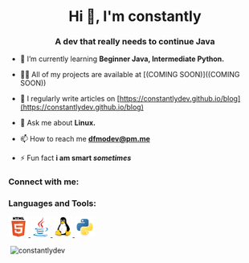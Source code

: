 <h1 align="center">Hi 👋, I'm constantly</h1>
<h3 align="center">A dev that really needs to continue Java</h3>

- 🌱 I’m currently learning **Beginner Java, Intermediate Python.**

- 👨‍💻 All of my projects are available at [(COMING SOON)]((COMING SOON))

- 📝 I regularly write articles on [https://constantlydev.github.io/blog](https://constantlydev.github.io/blog)

- 💬 Ask me about **Linux.**

- 📫 How to reach me **dfmodev@pm.me**

- ⚡ Fun fact **i am smart <i> sometimes </i>**

<h3 align="left">Connect with me:</h3>
<p align="left">
</p>

<h3 align="left">Languages and Tools:</h3>
<p align="left"> <a href="https://www.w3.org/html/" target="_blank" rel="noreferrer"> <img src="https://raw.githubusercontent.com/devicons/devicon/master/icons/html5/html5-original-wordmark.svg" alt="html5" width="40" height="40"/> </a> <a href="https://www.java.com" target="_blank" rel="noreferrer"> <img src="https://raw.githubusercontent.com/devicons/devicon/master/icons/java/java-original.svg" alt="java" width="40" height="40"/> </a> <a href="https://www.linux.org/" target="_blank" rel="noreferrer"> <img src="https://raw.githubusercontent.com/devicons/devicon/master/icons/linux/linux-original.svg" alt="linux" width="40" height="40"/> </a> <a href="https://www.python.org" target="_blank" rel="noreferrer"> <img src="https://raw.githubusercontent.com/devicons/devicon/master/icons/python/python-original.svg" alt="python" width="40" height="40"/> </a> </p>

<p>&nbsp;<img align="center" src="https://github-readme-stats.vercel.app/api?username=constantlydev&show_icons=true&locale=en" alt="constantlydev" /></p>

